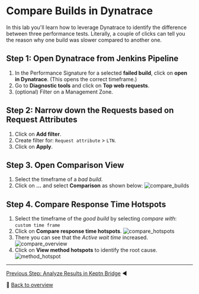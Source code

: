 # Compare Builds in Dynatrace

In this lab you'll learn how to leverage Dynatrace to identify the difference between three performance tests. Literally, a couple of clicks can tell you the reason why one build was slower compared to another one. 

## Step 1: Open Dynatrace from Jenkins Pipeline
1. In the Performance Signature for a selected **failed build**, click on **open in Dynatrace**. (This opens the correct timeframe.)
1. Go to **Diagnostic tools** and click on **Top web requests**.
1. (optional) Filter on a Management Zone.

## Step 2: Narrow down the Requests based on Request Attributes
1. Click on **Add filter**.
1. Create filter for: `Request attribute` > `LTN`.
1. Click on **Apply**.

## Step 3. Open Comparison View
1. Select the timeframe of a *bad build*.
1. Click on **...** and select **Comparison** as shown below:
![compare_builds](../assets/compare_builds.png)

## Step 4. Compare Response Time Hotspots
1. Select the timeframe of the *good build* by selecting *compare with*: `custom time frame`
1. Click on **Compare response time hotspots**.
![compare_hotspots](../assets/compare_hotspots.png)
1. There you can see that the *Active wait time* increased.
![compare_overview](../assets/compare_overview.png)
1. Click on **View method hotspots** to identify the root cause.
![method_hotspot](../assets/method_hotspot.png)

---

[Previous Step: Analyze Results in Keptn Bridge](../08_Analyze_Results_in_Keptn_Bridge) :arrow_backward: 

:arrow_up_small: [Back to overview](../)